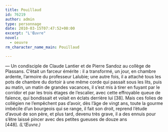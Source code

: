 ```yaml
---
title: Pouillaud
id: 76219
author: admin
type: personnage
date: 2010-03-15T07:47:52+00:00
excerpt: "L'Œuvre"
novel:
  - oeuvre
rm_character_name_main: Pouillaud

---
```

— Un condisciple de Claude Lantier et de Pierre Sandoz au collège de Pîassans. C&rsquo;était un farceur émérite : il a transformé, un jour, en chambre ardente, l&rsquo;armoire du professeur Lalubie; une autre fois, il a attaché tous les pots de chambre du dortoir à une même corde qui passait sous les lits, puis au matin, un matin de grandes vacances, il s&rsquo;est mis à tirer en fuyant par le corridor et par les trois étages de l&rsquo;escalier, avec cette effroyable queue de faïence, qui bondissait et volait en éclats derrière lui [38]. Mais ces folies de collégien ne l&rsquo;empêchent pas d&rsquo;avoir, dès l&rsquo;âge de vingt ans, toute la gourme imbécile d&rsquo;un bourgeois qui se range, il fait son droit, reprend l&rsquo;étude d&rsquo;avoué de son père, et plus tard, devenu très grave, il a des ennuis pour s&rsquo;être laissé pincer avec des petites gueuses de douze ans [448]. _(L&rsquo;Œuvre.)_